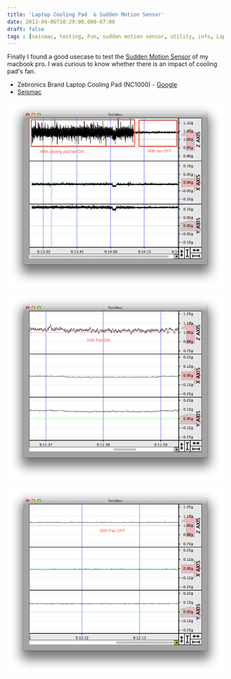```yaml
---
title: 'Laptop Cooling Pad  & Sudden Motion Sensor'
date: 2013-04-06T10:29:00.000-07:00
draft: false
tags : [seismac, testing, Fun, sudden motion sensor, utility, info, Laptop, experience, Gadgets, My Software Toolbox, Apple, Cooling Pad, Macbook Pro]
---
```


Finally I found a good usecase to test the [Sudden Motion Sensor](http://support.apple.com/kb/ht1935) of my macbook pro. I was curious to know whether there is an impact of cooling pad's fan.  
  

*   Zebronics Brand Laptop Cooling Pad (NC1000) - [Google](https://www.google.com/search?q=Zebronics+Brand+Laptop+Cooling+Pad+(NC1000))
*   [Seismac](http://www.suitable.com/tools/seismac.html) 


![Seismac app comparing fan ON and OFF](/assets/Screen-Shot-2013-04-03-at-9.14.32-AM.png)

  

![with cooling fan ON](/assets/with-cooler-Screen-Shot-2013-04-03-at-9.11.41-AM-1-.png)

  

![with cooling fan OFF](/assets/without-cooler-Screen-Shot-2013-04-03-at-9.12.12-AM-1-.png)